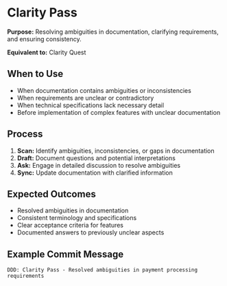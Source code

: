 # Clarity Pass

**Purpose:** Resolving ambiguities in documentation, clarifying requirements, and ensuring consistency.

**Equivalent to:** Clarity Quest

## When to Use
- When documentation contains ambiguities or inconsistencies
- When requirements are unclear or contradictory
- When technical specifications lack necessary detail
- Before implementation of complex features with unclear documentation

## Process
1. **Scan:** Identify ambiguities, inconsistencies, or gaps in documentation
2. **Draft:** Document questions and potential interpretations
3. **Ask:** Engage in detailed discussion to resolve ambiguities
4. **Sync:** Update documentation with clarified information

## Expected Outcomes
- Resolved ambiguities in documentation
- Consistent terminology and specifications
- Clear acceptance criteria for features
- Documented answers to previously unclear aspects

## Example Commit Message
`DDD: Clarity Pass - Resolved ambiguities in payment processing requirements`
